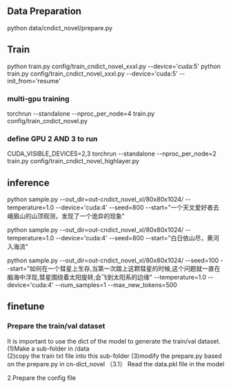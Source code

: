## Data Preparation


python data/cndict_novel/prepare.py 


## Train


python train.py config/train_cndict_novel_xxxl.py --device='cuda:5' 
python train.py config/train_cndict_novel_xxxl.py --device='cuda:5' --init_from='resume'  

### multi-gpu training
torchrun --standalone --nproc_per_node=4 train.py config/train_cndict_novel.py 

### define GPU 2 AND 3 to run 
CUDA_VISIBLE_DEVICES=2,3 torchrun --standalone --nproc_per_node=2 train.py config/train_cndict_novel_highlayer.py

## inference

python sample.py --out_dir=out-cndict_novel_xl/80x80x1024/ --temperature=1.0 --device='cuda:4' --seed=800 --start="一个天文爱好者去峨眉山的山顶观测，发现了一个诡异的现象" 

python sample.py --out_dir=out-cndict_novel_xl/80x80x1024/ --temperature=1.0 --device='cuda:4' --seed=800 --start="白日依山尽，黄河入海流"

python sample.py --out_dir=out-cndict_novel_xl/80x80x1024/ --seed=100 --start="如何在一个彗星上生存,当第一次踏上这颗彗星的时候,这个问题就一直在脑海中浮现,彗星围绕着太阳旋转,会飞到太阳系的边缘" --temperature=1.0 --device='cuda:4' --num_samples=1 --max_new_tokens=500


## finetune
### Prepare the train/val dataset
It is important to use the dict of the model to generate the train/val dataset. 
(1)Make a sub-folder in /data   
(2)copy the train txt file into this sub-folder
(3)modify the prepare.py based on the prepare.py in cn-dict_novel
      （3.1） Read the data.pkl file in the model
      


2.Prepare the config file
